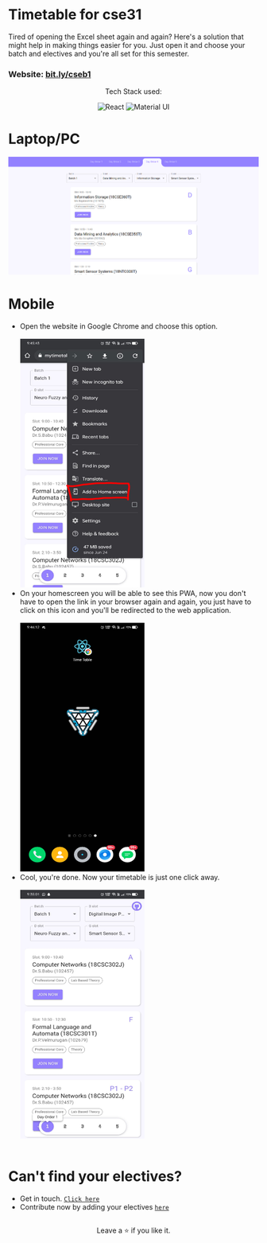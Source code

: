 # Timetable for cse31

Tired of opening the Excel sheet again and again? Here's a solution that might help in making things easier for you. Just open it and choose your batch and electives and you're all set for this semester.

<h3>Website: <a href="https://bit.ly/cseb1">bit.ly/cseb1</a></h3> 
<p align="center">Tech Stack used: </p>
<p align="center"> 
 <img alt="React" src="https://img.shields.io/badge/react-%2320232a.svg?style=for-the-badge&logo=react&logoColor=%2361DAFB"/>   <img alt="Material UI" src="https://img.shields.io/badge/materialui-%230081CB.svg?style=for-the-badge&logo=material-ui&logoColor=white"/></p>


# Laptop/PC

<img src="./Screenshots/ss1.png" />

# Mobile

- Open the website in Google Chrome and choose this option. <br><br>
  <img src="./Screenshots/ss2.jpeg" width="250" height="500"/>
- On your homescreen you will be able to see this PWA, now you don't have to open the link in your browser again and again, you just have to click on this icon and you'll be redirected to the web application. <br><br>
  <img src="./Screenshots/ss3.jpeg" width="250" height="500" />
- Cool, you're done. Now your timetable is just one click away.<br><br>
  <img src="./Screenshots/ss.jpeg" width="250" height="500"/> <br><br>

# Can't find your electives?

- Get in touch. <a href="mailto:m.muazam.99@gmail.com">`Click here`</a><br>
- Contribute now by adding your electives <a href="https://github.com/mmuazam98/mytimetable/tree/main/src/timetable">`here`</a>

##

<p align="center">Leave a ⭐ if you like it.</p>
